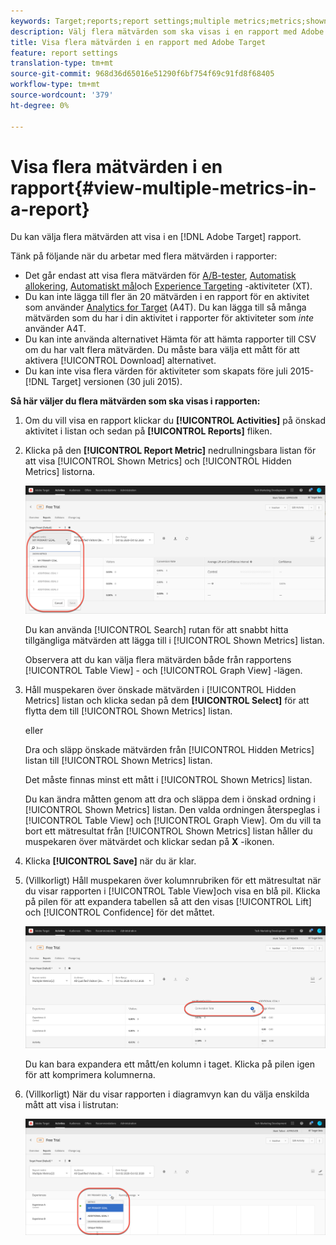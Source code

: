 ```yaml
---
keywords: Target;reports;report settings;multiple metrics;metrics;shown metrics;hidden metrics
description: Välj flera mätvärden som ska visas i en rapport med Adobe Target.
title: Visa flera mätvärden i en rapport med Adobe Target
feature: report settings
translation-type: tm+mt
source-git-commit: 968d36d65016e51290f6bf754f69c91fd8f68405
workflow-type: tm+mt
source-wordcount: '379'
ht-degree: 0%

---
```



# Visa flera mätvärden i en rapport{#view-multiple-metrics-in-a-report}

Du kan välja flera mätvärden att visa i en [!DNL Adobe Target] rapport.

Tänk på följande när du arbetar med flera mätvärden i rapporter:

* Det går endast att visa flera mätvärden för [A/B-tester](/help/c-activities/t-test-ab/test-ab.md), [Automatisk allokering](/help/c-activities/automated-traffic-allocation/automated-traffic-allocation.md), [Automatiskt mål](/help/c-activities/auto-target/auto-target-to-optimize.md)och [Experience Targeting](/help/c-activities/t-experience-target/experience-target.md) -aktiviteter (XT).
* Du kan inte lägga till fler än 20 mätvärden i en rapport för en aktivitet som använder [Analytics for Target](/help/c-integrating-target-with-mac/a4t/a4t.md) (A4T). Du kan lägga till så många mätvärden som du har i din aktivitet i rapporter för aktiviteter som *inte* använder A4T.
* Du kan inte använda alternativet [](/help/c-reports/downloading-data-in-csv-file.md) Hämta för att hämta rapporter till CSV om du har valt flera mätvärden. Du måste bara välja ett mått för att aktivera [!UICONTROL Download] alternativet.
* Du kan inte visa flera värden för aktiviteter som skapats före juli 2015- [!DNL Target] versionen (30 juli 2015).

**Så här väljer du flera mätvärden som ska visas i rapporten:**

1. Om du vill visa en rapport klickar du **[!UICONTROL Activities]** på önskad aktivitet i listan och sedan på **[!UICONTROL Reports]** fliken.
1. Klicka på den **[!UICONTROL Report Metric]** nedrullningsbara listan för att visa [!UICONTROL Shown Metrics] och [!UICONTROL Hidden Metrics] listorna.

   ![](assets/multiple_metrics.png)

   Du kan använda [!UICONTROL Search] rutan för att snabbt hitta tillgängliga mätvärden att lägga till i [!UICONTROL Shown Metrics] listan.

   Observera att du kan välja flera mätvärden både från rapportens [!UICONTROL Table View] - och [!UICONTROL Graph View] -lägen.

1. Håll muspekaren över önskade mätvärden i [!UICONTROL Hidden Metrics] listan och klicka sedan på dem **[!UICONTROL Select]** för att flytta dem till [!UICONTROL Shown Metrics] listan.

   eller

   Dra och släpp önskade mätvärden från [!UICONTROL Hidden Metrics] listan till [!UICONTROL Shown Metrics] listan.

   Det måste finnas minst ett mått i [!UICONTROL Shown Metrics] listan.

   Du kan ändra måtten genom att dra och släppa dem i önskad ordning i [!UICONTROL Shown Metrics] listan. Den valda ordningen återspeglas i [!UICONTROL Table View] och [!UICONTROL Graph View]. Om du vill ta bort ett mätresultat från [!UICONTROL Shown Metrics] listan håller du muspekaren över mätvärdet och klickar sedan på **X** -ikonen.

1. Klicka **[!UICONTROL Save]** när du är klar.
1. (Villkorligt) Håll muspekaren över kolumnrubriken för ett mätresultat när du visar rapporten i [!UICONTROL Table View]och visa en blå pil. Klicka på pilen för att expandera tabellen så att den visas [!UICONTROL Lift] och [!UICONTROL Confidence] för det måttet.

   ![](assets/multiple_metrics_table.png)

   Du kan bara expandera ett mått/en kolumn i taget. Klicka på pilen igen för att komprimera kolumnerna.

1. (Villkorligt) När du visar rapporten i diagramvyn kan du välja enskilda mått att visa i listrutan:

   ![](assets/multiple_metrics_graph.png)

